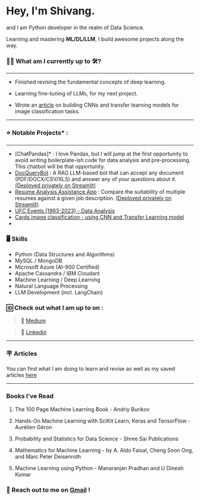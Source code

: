 # Hey, I'm Shivang. 
and I am Python developer in the realm of Data Science.  

Learning and mastering **ML/DL/LLM**, I build awesome projects along the way.

### 🧗‍♂️ What am I currently up to 🛠?
---
- Finished revising the fundamental concepts of deep learning.

- Learning fine-tuning of LLMs, for my next project.

- Wrote an [article](https://github.com/HeadHunter28/all_articles/blob/e179662bee6e77849faba7a00ef8213c8d852f5c/Deep%20Learning/Building%20CNN%20with%20TensorFlow%20and%20Python.pdf) on building CNNs and transfer learning models for image classification tasks.
---
### ⭐ Notable Projects* :
---
- [ChatPandas]* : I love Pandas, but I will jump at the first opportunity to avoid writing boilerplate-ish code for data analysis and pre-processing. This chatbot will be that opportunity.
- [DocQueryBot](https://llmdocumentquerybot-mmmqkmbxzzy2lezrcmdmhe.streamlit.app/) : A RAG LLM-based bot that can accept any document (PDF/DOCX/CSV/XLS) and answer any of your questions about it. <u>(Deployed privately on Streamlit)</u>
- [Resume Analysis Assistance App](https://resumeselectionapp-a6xnjcg5osjq6xr3arzmzr.streamlit.app/) : Compare the suitability of multiple resumes against a given job description. <u>(Deployed privately on Streamlit)</u>
- [UFC Events (1993-2023) - Data Analysis](https://github.com/HeadHunter28/UFC-Events-Data-project)
- [Cards image classification - using CNN and Transfer Learning model](https://github.com/HeadHunter28/DeepLearning/tree/main/Cards%20images%20classification)
- 
  

### 🖥️ Skills 

- Python (Data Structures and Algorithms)
- MySQL / MongoDB
- Microsoft Azure (AI-900 Certified)
- Apache Cassandra / IBM Cloudant
- Machine Learning / Deep Learning 
- Natural Language Processing
- LLM Development (incl. LangChain)
  
### 🆔 Check out what I am up to on :


> 📰 [Medium](https://medium.com/@shivangkainthola28)

> 🏢 [Linkedin](https://www.linkedin.com/in/shivang-kainthola-2835151b9/)


---

### 🪧 Articles

You can find what I am doing to learn and revise as well as my saved articles [here](https://github.com/HeadHunter28/all_articles)

---
### Books I've Read

1. The 100 Page Machine Learning Book - Andriy Burikov 

2. Hands-On Machine Learning with SciKit Learn, Keras and TensorFlow - Aurélien Géron

3. Probability and Statistics for Data Science - Shree Sai Publications 

4. Mathematics for Machine Learning - by A. Aldo Faisal, Cheng Soon Ong, and Marc Peter Deisenroth

5. Machine Learning using Python - Manaranjan Pradhan and U Dinesh Kumar

   

### 💬 Reach out to me on [Gmail](mailto:shivang.kainthola64@gmail.com) !


<!--
**HeadHunter28/HeadHunter28** is a ✨ _special_ ✨ repository because its `README.md` (this file) appears on your GitHub profile.

Here are some ideas to get you started:

- 🔭 I’m currently working on ...
- 🌱 I’m currently learning ...
- 👯 I’m looking to collaborate on ...
- 🤔 I’m looking for help with ...
- 💬 Ask me about ...
- 📫 How to reach me: ...
- 😄 Pronouns: ...
- ⚡ Fun fact: ...
-->
